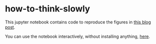 # how-to-think-slowly

This jupyter notebook contains code to reproduce the figures in [this blog post](https://learningtobehappy.substack.com/p/e7854f31-ba4d-4dea-a005-c0edaac1f122?postPreview=paid&updated=2025-05-06T19%3A42%3A57.648Z&audience=everyone&free_preview=false&freemail=true). 

You can use the notebook interactively, without installing anything, [here](https://mybinder.org/v2/gh/amrita112/how-to-think-slowly/11d5e4f39c1952c63a393adda12fd7367789738b?urlpath=lab%2Ftree%2FHow%20to%20Think%20Slowly.ipynb
).
